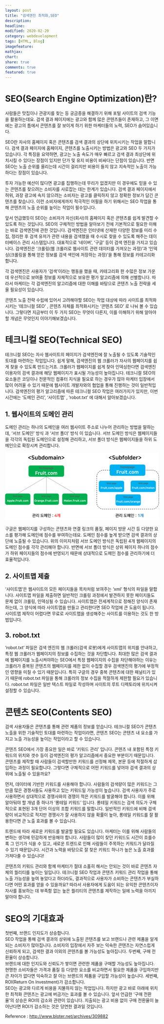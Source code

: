 ```yaml
---
layout: post
title: "검색엔진 최적화,SEO"
description:
headline:
modified: 2020-02-20
category: webdevelopment
tags: [HTML, Blog]
imagefeature:
mathjax:
chart:
share: true
comments: true
featured: true
---
```


# SEO(Search Engine Optimization)란?

사람들은 맛집이나 관광지를 찾는 등 궁금증을 해결하기 위해 포털 사이트의 검색 기능을 활용하는데요. 검색 결과 페이지에는 광고와 함께 많은 콘텐츠들이 존재하고, 그 이면에는 광고의 틈에서 콘텐츠를 잘 보이게 하기 위한 마케터들의 노력, SEO가 숨어있습니다.

SEO란 <span class="orange">자사의 홈페이지 혹은 콘텐츠를 검색 결과의 상단에 위치시키는 작업을 말합니다.</span> 검색 결과 페이지에 홈페이지, 콘텐츠를 노출시키는 방법은 광고와 SEO 두 가지가 있습니다. 각 특징을 요약하면, 광고는 노출 속도가 매우 빠르고 검색 결과 최상단에 위치시킬 수 있다는 장점이 있지만 단가 및 유지 비용이 비싸다는 단점이 있습니다. 반면 SEO는 노출 순위를 올리는데 시간이 걸리지만 비용이 들지 않고 지속적인 노출이 가능하다는 장점이 있습니다.

투자 가능한 예산이 많다면 광고를 집행하는데 무리가 없겠지만 이 경우에도 믿을 수 있는 콘텐츠를 찾으려는 소비자를 사로잡는 데는 한계가 있습니다. 검색 결과 페이지에서 허위, 과장 광고에 속지 않으려는 소비자는 광고를 클릭하지 않고 정확한 정보가 담긴 콘텐츠를 찾습니다. 이런 소비자에게까지 적극적인 어필을 하기 위해서는 SEO 작업을 통해 콘텐츠의 노출 순위를 높이는 작업이 필수입니다.

앞서 언급했듯이 SEO는 소비자가 자신(회사)의 홈페이지 혹은 콘텐츠를 쉽게 발견할 수 있도록 하는 것입니다. SEO의 구체적인 방법을 알아보기 전에 기본적으로 필요한 이해는 바로 검색엔진에 관한 것입니다. 검색엔진은 인터넷에 산재한 다양한 정보를 미리 수집, 정리한 후 검색 유저가 관련 내용을 검색했을 때 수시로 찾을 수 있도록 해주는 데이터베이스 관리 시스템입니다. 대표적으로 ‘네이버’, ‘구글’ 등이 검색 엔진을 가지고 있습니다. 검색엔진은 ‘크롤링(웹 크롤러로 웹사이트 관련 데이터를 가져오는 과정)’과 ‘인덱싱(크롤링을 통해 얻은 정보를 검색 색인에 저장하는 과정)’을 통해 정보를 카테고리화합니다.

각 검색엔진은 사용자가 ‘검색’이라는 행동을 했을 때, 카테고리화 한 수많은 정보 가운데 우선적으로 보여줄 정보를 자체적으로 보유한 평가 알고리즘에 의해 선별합니다. 따라서 마케터는 각 검색엔진의 알고리즘에 대한 이해를 바탕으로 콘텐츠 노출 전략을 세울 필요성이 있습니다.

콘텐츠 노출 전략 수립에 있어서 고려해야할 SEO는 작업 대상에 따라 사이트를 최적화시키는 <span class="gray">‘테크니컬 SEO’</span> , 콘텐츠 자체를 최적화시키는 <span class="gray">‘콘텐츠 SEO’</span> 로 나눠 볼 수 있습니다. 그렇다면 지금부터 이 두 가지 SEO는 무엇이 다른지, 이를 이해하기 위해 알아야 할 개념은 무엇인지 이야기해보겠습니다.

# 테크니컬 SEO(Technical SEO)

<span class="orange">테크니컬 SEO는 자사 웹사이트의 페이지가 검색엔진에 잘 노출될 수 있도록 기술적인 토대를 마련하는 작업입니다.</span> 쉽게 말해, 검색엔진의 웹 크롤러가 자사의 웹페이지를 쉽게 찾을 수 있도록 만드는거죠. 크롤러가 웹페이지를 쉽게 찾아 인덱싱한다면 검색엔진 이용자의 검색 결과에 해당 웹페이지가 표시될 가능성이 높아집니다. 테크니컬 SEO의 요소들은 코딩이나 전문적인 컴퓨터 지식을 필요로 하는 경우가 많아 마케터 입장에서 많이 어려울 수 있기 때문에 웹사이트 개발자와의 협업을 통해 진행하는 것이 일반적입니다. 검색엔진의 평가 알고리즘에 따른 테크니컬 SEO 작업은 여러가지가 있지만, 이번 시간에는 <span class="gray">‘도메인 관리’</span>, <span class="gray">‘사이트맵’</span> , <span class="gray">‘robot.txt’</span> 에 대해서 알아보겠습니다.

## 1. 웹사이트의 도메인 관리

도메인 관리는 하나의 도메인을 여러 웹사이트 주소로 나누어 관리하는 방법을 말하는데, <span class="gray">‘서브 도메인’ 방식</span> 과 <span class="gray">‘서브 폴더’ 방식</span> 이 있습니다. 서브 도메인 방식은 웹페이지들을 각각의 독립된 도메인으로 설정해 관리하고, 서브 폴더 방식은 웹페이지들을 하위 도메인으로 확장시켜 관리합니다.

![도메인관리방식](https://github.com/lsh58/lsh58.github.io/blob/master/images/SEO01.png?raw=true)

구글은 웹페이지를 구성하는 콘텐츠와 연결 링크의 품질, 페이지 방문 시간 등 다양한 요소를 평가해 도메인에 점수를 부여하는데요. 도메인 점수를 높게 받으면 검색 결과의 상단에 노출될 수 있습니다. 위의 이미지처럼 서브 도메인 방식은 독립된 4개 웹페이지의 도메인 점수를 각각 관리해야 합니다. 반면에 서브 폴더 방식은 상위 페이지 하나의 점수가 하위 페이지들의 점수에 반영되기 때문에 상대적으로 도메인 점수를 관리하기에 더 효율적입니다.

## 2. 사이트맵 제출

‘사이트맵’은 웹사이트의 모든 페이지들을 목차처럼 보여주는 ‘xml’ 형식의 파일을 말합니다. 사이트맵 파일을 제출하면 일반적인 크롤링 과정에서 발견하지 못한 페이지들도 문제 없이 크롤링, 인덱싱될 수 있습니다. 사이트맵은 전세계적으로 정해진 양식이 존재하는데, 그 양식에 따라 사이트맵을 만들고 관리한다면 SEO 작업에 큰 도움이 됩니다. 사이트맵 제작이 어렵다면 무료로 사이트맵을 생성해주는 사이트를 이용하는 것도 한 방법입니다.

## 3. robot.txt

‘robot.txt’ 파일은 검색 엔진의 웹 크롤러(검색 로봇)에게 사이트맵의 위치를 안내하고, 특정 웹 크롤러가 웹페이지의 정보를 수집하는 것을 차단합니다. 최대한 많은 검색 결과에 웹페이지를 노출시켜야하는 SEO에서 특정 웹페이지의 수집을 차단해야하는 이유는 크롤러가 중복된 콘텐츠의 웹페이지를 제한 없이 수집할 경우 검색엔진의 평가에 부정적인 영향을 미칠 수 있기 때문입니다. 특히 구글의 경우 중복 콘텐츠에 대한 패널티가 있기 때문에 robot.txt 파일을 통해 크롤러의 정보 수집을 적절하게 제한할 필요가 있습니다. robot.txt 파일은 일반 텍스트 파일로 작성하며 사이트의 루트 디렉토리에 위치시켜 설정할 수 있습니다.

# 콘텐츠 SEO(Contents SEO)

검색 사용자들은 콘텐츠를 통해 관련 제품의 정보를 얻습니다. 테크니컬 SEO가 콘텐츠 노출을 위한 기술적인 토대를 마련하는 작업이라면, <span class="orange">콘텐츠 SEO는 콘텐츠 내 요소를 가지고 노출 가능성을 높이는 작업이라고 할 수 있습니다.</span>

콘텐츠 SEO에서 가장 중요한 일은 바로 <span class="gray">‘키워드 관리’</span> 입니다. 콘텐츠 내 포함된 특정 키워드의 위치와 갯수 등이 검색엔진의 평가 알고리즘에서 중요한 부분이기 때문입니다. 콘텐츠를 제작할 때 사람들이 검색할만한 키워드를 선정해 제목, 본문 등에 적절하게 삽입하는 과정이 필요합니다. 그렇다면 구체적으로 어떤 키워드를 넣어야 검색 결과의 상위에 노출될 수 있을까요?

<span class="redline">먼저, 데이터에 기반한 키워드를 사용해야 합니다.</span> 사람들의 검색량이 많은 키워드는 그만큼 많은 경쟁사들도 사용하고 있는 키워드일 가능성이 높습니다. 검색 사용자가 주로 사용하면서 상대적으로 경쟁사와의 경쟁이 적은 키워드를 발굴해야 합니다. 이를 위해 알아둬야 할 개념 중 하나가 ‘롱테일 키워드’ 입니다. 롱테일 키워드는 검색 의도가 구체적으로 표현된 3개 단어 이상의 조합 키워드를 말합니다. 일반적인 키워드에 비해 검색량이 비교적으로 적지만 경쟁사가 잘 사용하지 않을 확률이 높아, 롱테일 키워드를 잘 활용한다면 큰 노출 효과를 볼 수 있습니다.

<span class="redline">트렌드에 따라 새로운 키워드를 발굴할 필요도 있습니다.</span> 마케터는 이를 위해 사람들의 변하는 생각에 민감하게 반응해야 합니다. 사람들이 많이 찾던 키워드도 시간이 흐를수록 그 인기가 식을 수 있고, 새로운 트렌드로 인해 사람들이 주목하는 키워드가 달라질 수 있기 때문입니다. 시간과 노력을 바탕으로 잘 찾은 키워드 하나가 높은 노출 효과를 가져다줄 수 있습니다!

<span class="redline">콘텐츠의 키워드 관리와 함께 마케터가 절대 소홀히 해서는 안되는 것이 바로 콘텐츠 자체의 퀄리티를 높이는 일입니다.</span> 테크니컬 SEO 작업과 콘텐츠 키워드 관리 작업을 통해 노출 가능성을 높여 놓았다고 하더라도, 결과적으로 사용자가 소비하는 콘텐츠가 부실하다면 어떤 효과를 얻을 수 있을까요? 따라서 사용자에게 도움이 되는 유익한 콘텐츠이자 자사를 홍보하는 데 부족함 없는 높은 퀄리티의 콘텐츠를 제작하는 일에 노력을 아끼지 말아야 합니다.

# SEO의 기대효과

<span class="orange">첫번째, 브랜드 인지도가 상승합니다.</span>  
SEO 작업을 통해 검색 결과의 상위에 노출된 콘텐츠를 보고 브랜드나 관련 제품을 알게되는 소비자가 많아집니다. 소비자의 입장에서 자주 보는 익숙한 콘텐츠는 자연스럽게 신뢰하게 되고, 검색한 결과 이외의 콘텐츠를 볼 가능성도 높아집니다.
<span class="orange">두번째, 구매 전환율이 상승합니다.</span>  
브랜드에 대한 인지도와 신뢰도가 쌓이면 관련한 제품을 구매할 가능성도 높아집니다. 현명한 소비자들은 가격과 품질 등 다양한 요소를 비교하면서 필요한 제품을 구입하지만 큰 차이가 없다면 익숙하고 잘 아는 브랜드의 제품을 구입할 가능성이 높습니다.
<span class="orange">세번째, ROI(Return On Investment)가 감소합니다.</span>  
SEO는 광고와 다르게 비용을 지불하지 않는 작업입니다. 하지만 광고 바로 아래에 위치한 최적화 콘텐츠는 광고에 버금가는 효과를 볼 수 있습니다. 앞서 언급한 ‘구매 전환율’의 상승은 ROI의 감소와 관련이 있습니다. 지출되는 광고 비용 없이 구매 전환율이 늘어난다면 ROI가 감소하는 것은 당연한 결과일 것입니다.

Reference : <http://www.bloter.net/archives/309882>
